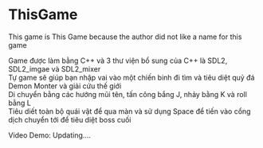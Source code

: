 # ThisGame
This game is This Game because the author did not like a name for this game  
  
Game được làm bằng C++ và 3 thư viện bổ sung của C++ là SDL2, SDL2_imgae và SDL2_mixer  
Tự game sẽ giúp bạn nhập vai vào một chiến binh đi tìm và tiêu diệt quỷ đá Demon Monter và giải cứu thế giới  
Di chuyển bằng các hướng mũi tên, tấn công bắng J, nhảy bằng K và roll bằng L  
Tiêu diết toàn bộ quái vật để qua màn và sử dụng Space để tiến vào cổng dịch chuyển tới để tiêu diệt boss cuối

Video Demo: Updating....
